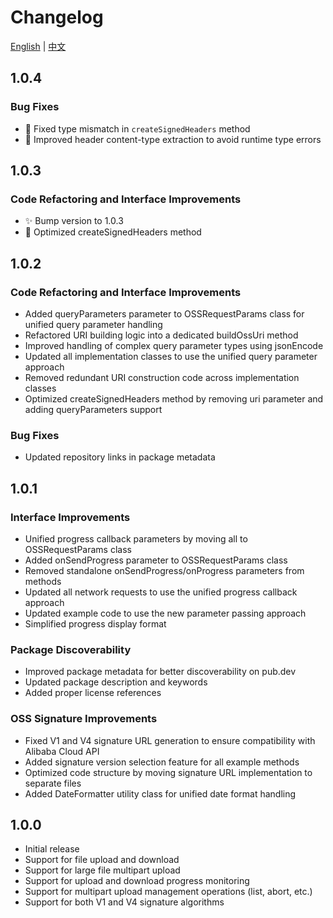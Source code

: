 # Changelog

[English](CHANGELOG.md) | [中文](CHANGELOG_zh.md)

## 1.0.4

### Bug Fixes
- 🐛 Fixed type mismatch in `createSignedHeaders` method
- 🔨 Improved header content-type extraction to avoid runtime type errors

## 1.0.3

### Code Refactoring and Interface Improvements
- ✨ Bump version to 1.0.3
- 🔨 Optimized createSignedHeaders method

## 1.0.2

### Code Refactoring and Interface Improvements
- Added queryParameters parameter to OSSRequestParams class for unified query parameter handling
- Refactored URI building logic into a dedicated buildOssUri method
- Improved handling of complex query parameter types using jsonEncode
- Updated all implementation classes to use the unified query parameter approach
- Removed redundant URI construction code across implementation classes
- Optimized createSignedHeaders method by removing uri parameter and adding queryParameters support

### Bug Fixes
- Updated repository links in package metadata

## 1.0.1

### Interface Improvements
- Unified progress callback parameters by moving all to OSSRequestParams class
- Added onSendProgress parameter to OSSRequestParams class
- Removed standalone onSendProgress/onProgress parameters from methods
- Updated all network requests to use the unified progress callback approach
- Updated example code to use the new parameter passing approach
- Simplified progress display format

### Package Discoverability
- Improved package metadata for better discoverability on pub.dev
- Updated package description and keywords
- Added proper license references

### OSS Signature Improvements
- Fixed V1 and V4 signature URL generation to ensure compatibility with Alibaba Cloud API
- Added signature version selection feature for all example methods
- Optimized code structure by moving signature URL implementation to separate files
- Added DateFormatter utility class for unified date format handling

## 1.0.0

- Initial release
- Support for file upload and download
- Support for large file multipart upload
- Support for upload and download progress monitoring
- Support for multipart upload management operations (list, abort, etc.)
- Support for both V1 and V4 signature algorithms
